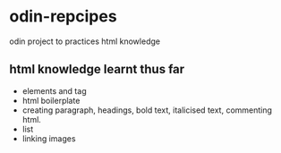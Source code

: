 # odin-repcipes

<!DOCTYPE html>
<html lang="en">
  <head>
    <meta charset="UTF-8">
   odin project to practices html knowledge
  </head>

  <body>
    <h2>html knowledge learnt thus far</h2>
    <ul>
        <li>elements and tag</li>
        <li>html boilerplate</li>
        <li>creating paragraph, headings, bold text, italicised text, commenting html.</li>
        <li>list</li>
        <li>linking images</li>
    </ul>
  </body>
</html>
